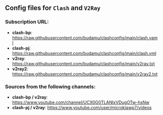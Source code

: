 ## Config files for `Clash` and `V2Ray`

### Subscription URL:

- **clash-bp**:&emsp;&emsp;<https://raw.githubusercontent.com/budamu/clashconfig/main/clash.yaml><br>
- **clash-pj**:&emsp;&emsp;<https://raw.githubusercontent.com/budamu/clashconfig/main/clash.yml><br>
- **v2ray**:&emsp;&emsp;&emsp;<https://raw.githubusercontent.com/budamu/clashconfig/main/v2ray.txt> <br> 
- **v2ray2**:&emsp;&emsp;<https://raw.githubusercontent.com/budamu/clashconfig/main/v2ray2.txt>

### Sources from the following channels:
- **clash-bp / v2ray**:   <https://www.youtube.com/channel/UCX0G0TLANlxVDugOTw-hsNw><br>
- **clash-pj / v2ray**:   <https://www.youtube.com/user/microkiawp7/videos>
